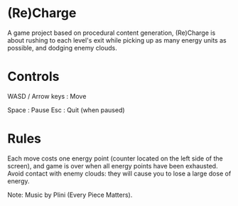 # (Re)Charge
A game project based on procedural content generation, (Re)Charge is about rushing to each level's exit while picking up as many energy units as possible, and dodging enemy clouds.

# Controls
WASD / Arrow keys : Move

Space : Pause
Esc : Quit (when paused)

# Rules
Each move costs one energy point (counter located on the left side of the screen), and game is over when all energy points have been exhausted. 
Avoid contact with enemy clouds: they will cause you to lose a large dose of energy.

Note: Music by Plini (Every Piece Matters).
